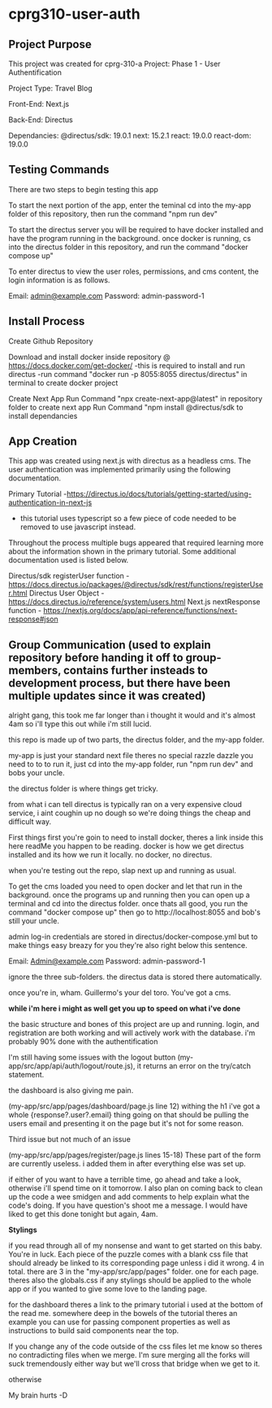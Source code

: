 # cprg310-user-auth

## Project Purpose

This project was created for cprg-310-a Project: Phase 1 - User Authentification

Project Type:
Travel Blog

Front-End:
Next.js

Back-End:
Directus

Dependancies:
@directus/sdk: 19.0.1
next: 15.2.1
react: 19.0.0
react-dom: 19.0.0

## Testing Commands

There are two steps to begin testing this app

To start the next portion of the app, enter the teminal cd into the my-app folder of this repository, then run the command "npm run dev"

To start the directus server you will be required to have docker installed and have the program running in the background. once docker is running, cs into the directus folder in this repository, and run the command "docker compose up"

To enter directus to view the user roles, permissions, and cms content, the login information is as follows.

Email:
admin@example.com
Password:
admin-password-1

## Install Process

Create Github Repository

Download and install docker inside repository
@ https://docs.docker.com/get-docker/
-this is required to install and run directus
-run command "docker run -p 8055:8055 directus/directus" in terminal to create docker project

Create Next App
Run Command "npx create-next-app@latest" in repository folder to create next app
Run Command "npm install @directus/sdk to install dependancies

## App Creation

This app was created using next.js with directus as a headless cms. The user authentication was implemented primarily using the following documentation.

Primary Tutorial -https://directus.io/docs/tutorials/getting-started/using-authentication-in-next-js

- this tutorial uses typescript so a few piece of code needed to be removed to use javascript instead.

Throughout the process multiple bugs appeared that required learning more about the information shown in the primary tutorial. Some additional documentation used is listed below.

Directus/sdk registerUser function - https://docs.directus.io/packages/@directus/sdk/rest/functions/registerUser.html
Directus User Object - https://docs.directus.io/reference/system/users.html
Next.js nextResponse function - https://nextjs.org/docs/app/api-reference/functions/next-response#json

## Group Communication (used to explain repository before handing it off to group-members, contains further insteads to development process, but there have been multiple updates since it was created)

alright gang, this took me far longer than i thought it would and it's almost 4am so i'll type this out while i'm still lucid.

this repo is made up of two parts, the directus folder, and the my-app folder.

my-app is just your standard next file theres no special razzle dazzle you need to to to run it, just cd into the my-app folder, run "npm run dev" and bobs your uncle.

the directus folder is where things get tricky.

from what i can tell directus is typically ran on a very expensive cloud service, i aint coughin up no dough so we're doing things the cheap and difficult way.

First things first you're goin to need to install docker, theres a link inside this here readMe you happen to be reading. docker is how we get directus installed and its how we run it locally. no docker, no directus.

when you're testing out the repo, slap next up and running as usual.

To get the cms loaded you need to open docker and let that run in the background. once the programs up and running then you can open up a terminal and cd into the directus folder. once thats all good, you run the command "docker compose up" then go to http://localhost:8055 and bob's still your uncle.

admin log-in credentials are stored in directus/docker-compose.yml but to make things easy breazy for you they're also right below this sentence.

Email: Admin@example.com
Password: admin-password-1

ignore the three sub-folders. the directus data is stored there automatically.

once you're in, wham. Guillermo's your del toro. You've got a cms.

**while i'm here i might as well get you up to speed on what i've done**

the basic structure and bones of this project are up and running. login, and registration are both working and will actively work with the database. i'm probably 90% done with the authentification

I'm still having some issues with the logout button (my-app/src/app/api/auth/logout/route.js), it returns an error on the try/catch statement.

the dashboard is also giving me pain.

(my-app/src/app/pages/dashboard/page.js line 12) withing the h1 i've got a whole {response?.user?.email} thing going on that should be pulling the users email and presenting it on the page but it's not for some reason.

Third issue but not much of an issue

(my-app/src/app/pages/register/page.js lines 15-18) These part of the form are currently useless. i added them in after everything else was set up.

if either of you want to have a terrible time, go ahead and take a look, otherwise i'll spend time on it tomorrow.
I also plan on coming back to clean up the code a wee smidgen and add comments to help explain what the code's doing. If you have question's shoot me a message. I would have liked to get this done tonight but again, 4am.

**Stylings**

if you read through all of my nonsense and want to get started on this baby. You're in luck. Each piece of the puzzle comes with a blank css file that should already be linked to its corresponding page unless i did it wrong. 4 in total. there are 3 in the "my-app/src/app/pages" folder. one for each page. theres also the globals.css if any stylings should be applied to the whole app or if you wanted to give some love to the landing page.

for the dashboard theres a link to the primary tutorial i used at the bottom of the read me. somewhere deep in the bowels of the tutorial theres an example you can use for passing component properties as well as instructions to build said components near the top.

If you change any of the code outside of the css files let me know so theres no contradicting files when we merge. I'm sure merging all the forks will suck tremendously either way but we'll cross that bridge when we get to it.

otherwise

My brain hurts
-D
